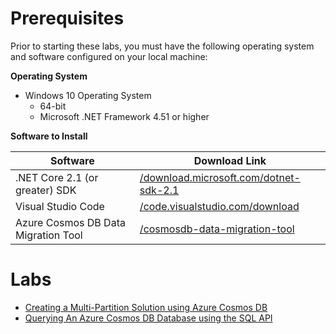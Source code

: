 # Prerequisites

Prior to starting these labs, you must have the following operating system and software configured on your local machine:

**Operating System**

- Windows 10 Operating System
    - 64-bit
    - Microsoft .NET Framework 4.51 or higher

**Software to Install**

| Software | Download Link |
| --- | --- |
| .NET Core 2.1 (or greater) SDK | [/download.microsoft.com/dotnet-sdk-2.1](https://download.microsoft.com/download/E/2/6/E266C257-F7AF-4E79-8EA2-DF26031C84E2/dotnet-sdk-2.1.103-win-gs-x64.exe)
| Visual Studio Code | [/code.visualstudio.com/download](https://go.microsoft.com/fwlink/?Linkid=852157) |
| Azure Cosmos DB Data Migration Tool | [/cosmosdb-data-migration-tool](../files/cosmosdt.zip) |

# Labs

- [Creating a Multi-Partition Solution using Azure Cosmos DB](technical_deep_dive/02-creating_multi_partition_solution.md)
- [Querying An Azure Cosmos DB Database using the SQL API](technical_deep_dive/04-querying_the_database_using_sql.md)